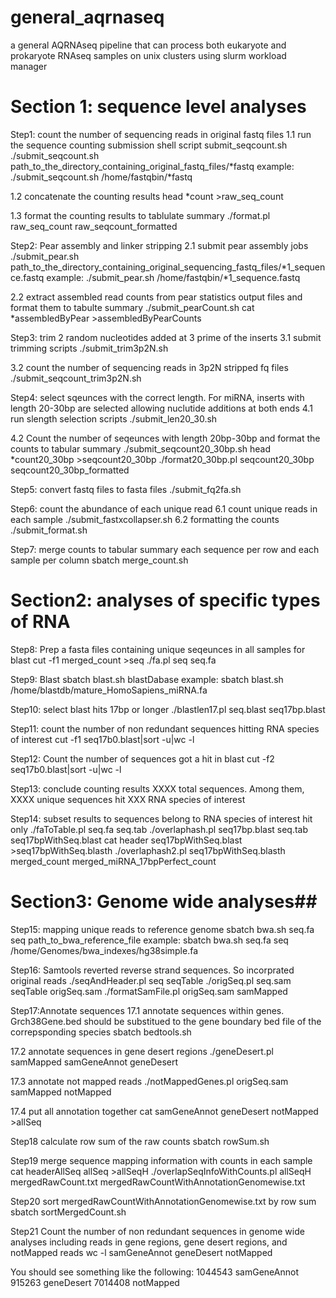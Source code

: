 # general_aqrnaseq
a general AQRNAseq pipeline that can process both eukaryote and prokaryote RNAseq samples on unix clusters using slurm workload manager

# Section 1: sequence level analyses
Step1: count the number of sequencing reads in original fastq files
1.1 run the sequence counting submission shell script submit_seqcount.sh
./submit_seqcount.sh path_to_the_directory_containing_original_fastq_files/*fastq
example: ./submit_seqcount.sh /home/fastqbin/*fastq

1.2 concatenate the counting results
head *count >raw_seq_count

1.3 format the counting results to tablulate summary
./format.pl raw_seq_count raw_seqcount_formatted

Step2: Pear assembly and linker stripping
2.1 submit pear assembly jobs
./submit_pear.sh path_to_the_directory_containing_original_sequencing_fastq_files/*1_sequence.fastq
example: ./submit_pear.sh /home/fastqbin/*1_sequence.fastq

2.2 extract assembled read counts from pear statistics output files and format them to tabulte summary
./submit_pearCount.sh
cat *assembledByPear >assembledByPearCounts

Step3: trim 2 random nucleotides added at 3 prime of the inserts
3.1 submit trimming scripts
./submit_trim3p2N.sh

3.2 count the number of sequencing reads in 3p2N stripped fq files
./submit_seqcount_trim3p2N.sh

Step4: select sqeunces with the correct length. For miRNA, inserts with length 20-30bp are selected allowing nuclutide additions at both ends
4.1 run  slength selection scripts
./submit_len20_30.sh

4.2 Count the number of seqeunces with length 20bp-30bp and format the counts to tabular summary
./submit_seqcount20_30bp.sh
head *count20_30bp >seqcount20_30bp
./format20_30bp.pl seqcount20_30bp seqcount20_30bp_formatted

Step5: convert fastq files to fasta files
./submit_fq2fa.sh

Step6: count the abundance of each unique read
6.1 count unique reads in each sample
./submit_fastxcollapser.sh
6.2 formatting the counts
./submit_format.sh

Step7: merge counts to tabular summary each sequence per row and each sample per column
sbatch merge_count.sh

# Section2: analyses of specific types of RNA

Step8: Prep a fasta files containing unique seqeunces in all samples for blast
cut -f1 merged_count >seq
./fa.pl seq seq.fa

Step9: Blast
sbatch blast.sh blastDabase
example: sbatch blast.sh /home/blastdb/mature_HomoSapiens_miRNA.fa

Step10: select blast hits 17bp or longer
./blastlen17.pl seq.blast seq17bp.blast

Step11: count the number of non redundant sequences hitting RNA species of interest
cut -f1 seq17b0.blast|sort -u|wc -l

Step12: Count the number of sequences got a hit in blast
cut -f2 seq17b0.blast|sort -u|wc -l

Step13: conclude counting results
XXXX total sequences. Among them, XXXX unique sequences hit XXX RNA species of interest

Step14: subset results to sequences belong to RNA species of interest hit only
./faToTable.pl seq.fa seq.tab
./overlaphash.pl seq17bp.blast seq.tab seq17bpWithSeq.blast
cat header seq17bpWithSeq.blast >seq17bpWithSeq.blasth
./overlaphash2.pl seq17bpWithSeq.blasth merged_count merged_miRNA_17bpPerfect_count

# Section3: Genome wide analyses##

Step15: mapping unique reads to reference genome
sbatch bwa.sh seq.fa seq path_to_bwa_reference_file
example: sbatch bwa.sh seq.fa seq /home/Genomes/bwa_indexes/hg38simple.fa

Step16: Samtools reverted reverse strand sequences. So incorprated original reads
./seqAndHeader.pl seq seqTable
./origSeq.pl seq.sam seqTable origSeq.sam
./formatSamFile.pl origSeq.sam samMapped

Step17:Annotate sequences
17.1 annotate sequences within genes.  Grch38Gene.bed should be substitued to the gene boundary bed file of the correpsponding species
sbatch bedtools.sh

17.2 annotate sequences in gene desert regions
./geneDesert.pl samMapped samGeneAnnot geneDesert

17.3 annotate not mapped reads
./notMappedGenes.pl origSeq.sam samMapped notMapped

17.4 put all annotation together
cat samGeneAnnot geneDesert notMapped >allSeq

Step18 calculate row sum of the raw counts
sbatch rowSum.sh

Step19 merge sequence mapping information with counts in each sample
cat headerAllSeq allSeq >allSeqH
./overlapSeqInfoWithCounts.pl allSeqH mergedRawCount.txt mergedRawCountWithAnnotationGenomewise.txt

Step20 sort mergedRawCountWithAnnotationGenomewise.txt by row sum
sbatch sortMergedCount.sh

Step21 Count the number of non redundant sequences in genome wide analyses including reads in gene regions, gene desert regions, and notMapped reads
wc -l samGeneAnnot geneDesert notMapped

You should see something like the following:
1044543 samGeneAnnot
915263 geneDesert
7014408 notMapped
